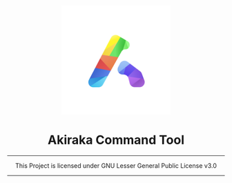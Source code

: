 <!--suppress HtmlDeprecatedAttribute -->
<div  align="center">
<img src="https://raw.githubusercontent.com/Team-Akiraka/team-akiraka.github.io/main/Logo%20(Latest%20-%20Plain%20Clear).png" width="50%" height="50%" alt="">
<h1>Akiraka Command Tool</h1>
</div>

---
<div  align="center">
This Project is licensed under GNU Lesser General Public License v3.0
</div>

---